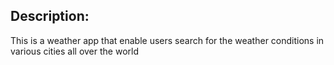 ## Description: 
This is a weather app that enable users search for the weather conditions in various cities all over the world 

